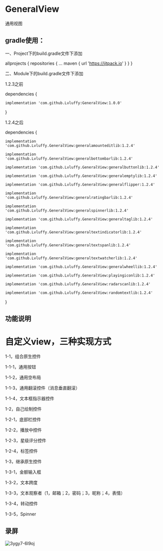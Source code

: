 # GeneralView
通用视图

## gradle使用：

一、Project下的build.gradle文件下添加

allprojects {
    repositories {
      ...
      maven { url 'https://jitpack.io' }
    }
}

二、Module下的build.gradle文件下添加

1.2.3之前

dependencies {
    
    implementation 'com.github.Lvluffy:GeneralView:1.0.0'
          
}

1.2.4之后

dependencies {
    
    implementation 'com.github.Lvluffy.GeneralView:generalamounteditlib:1.2.4'
       
    implementation 'com.github.Lvluffy.GeneralView:generalbottombarlib:1.2.4'
    
    implementation 'com.github.Lvluffy.GeneralView:generalbuttonlib:1.2.4'
    
    implementation 'com.github.Lvluffy.GeneralView:generalemptylib:1.2.4'
    
    implementation 'com.github.Lvluffy.GeneralView:generalflipper:1.2.4'
    
    implementation 'com.github.Lvluffy.GeneralView:generalratingbarlib:1.2.4'
    
    implementation 'com.github.Lvluffy.GeneralView:generalspinnerlib:1.2.4'
    
    implementation 'com.github.Lvluffy.GeneralView:generaltaglib:1.2.4'
    
    implementation 'com.github.Lvluffy.GeneralView:generaltextindicatorlib:1.2.4'
       
    implementation 'com.github.Lvluffy.GeneralView:generaltextspanlib:1.2.4'
    
    implementation 'com.github.Lvluffy.GeneralView:generaltextwatcherlib:1.2.4'
    
    implementation 'com.github.Lvluffy.GeneralView:generalwheellib:1.2.4'
    
    implementation 'com.github.Lvluffy.GeneralView:playingiconlib:1.2.4'
    
    implementation 'com.github.Lvluffy.GeneralView:radarscanlib:1.2.4'
    
    implementation 'com.github.Lvluffy.GeneralView:randomtextlib:1.2.4'
          
}

## 功能说明

# 自定义view，三种实现方式

1-1，组合原生控件

1-1-1，通用按钮

1-1-2，通用空布局

1-1-3，通用翻滚控件（消息垂直翻滚）

1-1-4，文本框指示器控件

1-2，自己绘制控件

1-2-1，底部栏控件

1-2-2，播放中控件

1-2-3，星级评分控件

1-2-4，标签控件

1-3，继承原生控件

1-3-1，金额输入框

1-3-2，文本跨度

1-3-3，文本观察者（1，邮箱；2，密码；3，昵称；4，表情）

1-3-4，转动控件

1-3-5，Spinner

## 录屏
![3ygy7-6l9oj](https://user-images.githubusercontent.com/34730376/56339719-f061fc00-61e1-11e9-82f2-b82a808a7960.gif)
